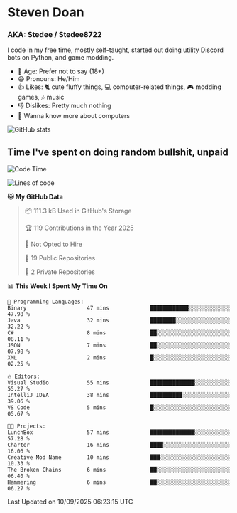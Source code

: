 # Steven Doan
### AKA: Stedee / Stedee8722
I code in my free time, mostly self-taught, started out doing utility Discord bots on Python, and game modding.

- 🤔 Age: Prefer not to say (18+)
- 😄 Pronouns: He/Him
- 👍 Likes: 🐈 cute fluffy things, 💻 computer-related things, 🎮 modding games, 🎶 music
- 👎 Dislikes: Pretty much nothing
- 🥹 Wanna know more about computers

![GitHub stats](https://github-readme-stats-iota-mocha-40.vercel.app/api?username=Stedee8722&show=prs_merged,prs_merged_percentage&show_icons=true&theme=transparent)

## Time I've spent on doing random bullshit, unpaid
<!--START_SECTION:Time I've spent on doing random bullshit, unpaid-->
![Code Time](http://img.shields.io/badge/Code%20Time-324%20hrs%2043%20mins-blue)

![Lines of code](https://img.shields.io/badge/From%20Hello%20World%20I%27ve%20Written-87.2%20thousand%20lines%20of%20code-blue)

**🐱 My GitHub Data** 

> 📦 111.3 kB Used in GitHub's Storage 
 > 
> 🏆 119 Contributions in the Year 2025
 > 
> 🚫 Not Opted to Hire
 > 
> 📜 19 Public Repositories 
 > 
> 🔑 2 Private Repositories 
 > 
📊 **This Week I Spent My Time On** 

```text
💬 Programming Languages: 
Binary                   47 mins             ████████████░░░░░░░░░░░░░   47.98 % 
Java                     32 mins             ████████░░░░░░░░░░░░░░░░░   32.22 % 
C#                       8 mins              ██░░░░░░░░░░░░░░░░░░░░░░░   08.11 % 
JSON                     7 mins              ██░░░░░░░░░░░░░░░░░░░░░░░   07.98 % 
XML                      2 mins              █░░░░░░░░░░░░░░░░░░░░░░░░   02.25 % 

🔥 Editors: 
Visual Studio            55 mins             ██████████████░░░░░░░░░░░   55.27 % 
IntelliJ IDEA            38 mins             ██████████░░░░░░░░░░░░░░░   39.06 % 
VS Code                  5 mins              █░░░░░░░░░░░░░░░░░░░░░░░░   05.67 % 

🐱‍💻 Projects: 
LunchBox                 57 mins             ██████████████░░░░░░░░░░░   57.28 % 
Charter                  16 mins             ████░░░░░░░░░░░░░░░░░░░░░   16.06 % 
Creative Mod Name        10 mins             ███░░░░░░░░░░░░░░░░░░░░░░   10.33 % 
The Broken Chains        6 mins              ██░░░░░░░░░░░░░░░░░░░░░░░   06.40 % 
Hammering                6 mins              ██░░░░░░░░░░░░░░░░░░░░░░░   06.27 % 
```


 Last Updated on 10/09/2025 06:23:15 UTC
<!--END_SECTION:Time I've spent on doing random bullshit, unpaid-->
